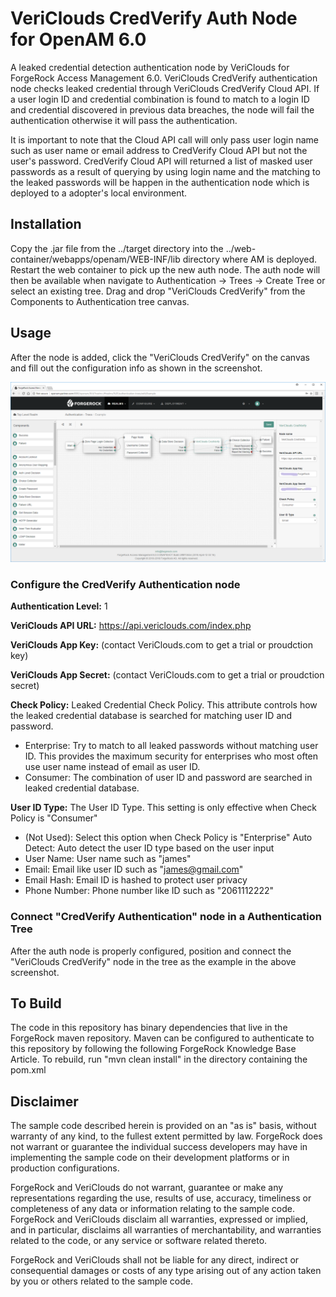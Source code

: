 # VeriClouds CredVerify Auth Node for OpenAM 6.0

A leaked credential detection authentication node by VeriClouds for ForgeRock Access Management 6.0. VeriClouds CredVerify authentication node checks leaked credential through VeriClouds CredVerify Cloud API. If a user login ID and credential combination is found to match to a login ID and credential discovered in previous data breaches, the node will fail the authentication otherwise it will pass the authentication.

It is important to note that the Cloud API call will only pass user login name such as user name or email address to CredVerify Cloud API but not the user's password. CredVerify Cloud API will returned a list of masked user passwords as a result of querying by using login name and the matching to the leaked passwords will be happen in the authentication node which is deployed to a adopter's local environment.

## Installation
Copy the .jar file from the ../target directory into the ../web-container/webapps/openam/WEB-INF/lib directory where AM is deployed. Restart the web container to pick up the new auth node. The auth node will then be available when navigate to Authentication -> Trees -> Create Tree or select an existing tree. Drag and drop "VeriClouds CredVerify" from the Components to Authentication tree canvas.

## Usage
After the node is added, click the "VeriClouds CredVerify" on the canvas and fill out the configuration info as shown in the screenshot.

![Configure Authentication Tree with CredVerify Node](https://raw.githubusercontent.com/appbugs/Public-CredVerify-Auth-Node-OpenAM60/master/img/AuthTreeConfig.png "Configure Authentication Tree with CredVerify Node")

### Configure the CredVerify Authentication node
**Authentication Level:** 1

**VeriClouds API URL:** https://api.vericlouds.com/index.php

**VeriClouds App Key:** (contact VeriClouds.com to get a trial or proudction key)

**VeriClouds App Secret:** (contact VeriClouds.com to get a trial or proudction secret)

**Check Policy:** Leaked Credential Check Policy. This attribute controls how the leaked credential database is searched for matching user ID and password.

* Enterprise: Try to match to all leaked passwords without matching user ID. This provides the maximum security for enterprises who most often use user name instead of email as user ID.
* Consumer: The combination of user ID and password are searched in leaked credential database.

**User ID Type:** The User ID Type. This setting is only effective when Check Policy is "Consumer"

* (Not Used): Select this option when Check Policy is "Enterprise"
Auto Detect: Auto detect the user ID type based on the user input
* User Name: User name such as "james"
* Email: Email like user ID such as "james@gmail.com"
* Email Hash: Email ID is hashed to protect user privacy
* Phone Number: Phone number like ID such as "2061112222"

### Connect "CredVerify Authentication" node in a Authentication Tree
After the auth node is properly configured, position and connect the "VeriClouds CredVerify" node in the tree as the example in the above screenshot.

## To Build
The code in this repository has binary dependencies that live in the ForgeRock maven repository. Maven can be configured to authenticate to this repository by following the following ForgeRock Knowledge Base Article. To rebuild, run "mvn clean install" in the directory containing the pom.xml

## Disclaimer
The sample code described herein is provided on an "as is" basis, without warranty of any kind, to the fullest extent permitted by law. ForgeRock does not warrant or guarantee the individual success developers may have in implementing the sample code on their development platforms or in production configurations.

ForgeRock and VeriClouds do not warrant, guarantee or make any representations regarding the use, results of use, accuracy, timeliness or completeness of any data or information relating to the sample code. ForgeRock and VeriClouds disclaim all warranties, expressed or implied, and in particular, disclaims all warranties of merchantability, and warranties related to the code, or any service or software related thereto.

ForgeRock and VeriClouds shall not be liable for any direct, indirect or consequential damages or costs of any type arising out of any action taken by you or others related to the sample code.
